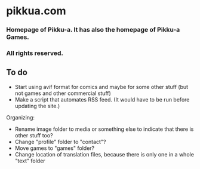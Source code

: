# pikkua.com

### Homepage of Pikku-a. It has also the homepage of Pikku-a Games.

### All rights reserved.

## To do
- Start using avif format for comics and maybe for some other stuff (but not games and other commercial stuff)
- Make a script that automates RSS feed. (It would have to be run before updating the site.)

Organizing:
- Rename image folder to media or something else to indicate that there is other stuff too?
- Change "profile" folder to "contact"?
- Move games to "games" folder?
- Change location of translation files, because there is only one in a whole "text" folder
